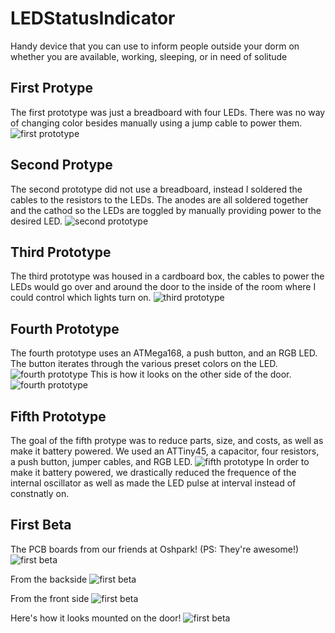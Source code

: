 LEDStatusIndicator
==================

Handy device that you can use to inform people outside your dorm on whether you are available, working, sleeping, or in need of solitude

First Protype
-------------
The first prototype was just a breadboard with four LEDs. There was no way of changing color besides manually using a jump cable to power them.
![first prototype](/pictures/prototype1.jpg)

Second Protype
--------------
The second prototype did not use a breadboard, instead I soldered the cables to the resistors to the LEDs. The anodes are all soldered together and the cathod so the LEDs are toggled by manually providing power to the desired LED.
![second prototype](/pictures/prototype2.jpg)

Third Prototype
---------------
The third prototype was housed in a cardboard box, the cables to power the LEDs would go over and around the door to the inside of the room where I could control which lights turn on.
![third prototype](/pictures/prototype3.jpg)

Fourth Prototype
----------------
The fourth prototype uses an ATMega168, a push button, and an RGB LED. The button iterates through the various preset colors on the LED.
![fourth prototype](/pictures/prototype4.jpg)
This is how it looks on the other side of the door.
![fourth prototype](/pictures/prototype4b.jpg)

Fifth Prototype
---------------
The goal of the fifth protype was to reduce parts, size, and costs, as well as make it battery powered. We used an ATTiny45, a capacitor, four resistors, a push button, jumper cables, and RGB LED.
![fifth prototype](/pictures/prototype5.jpg)
In order to make it battery powered, we drastically reduced the frequence of the internal oscillator as well as made the LED pulse at interval instead of constnatly on.

First Beta
----------
The PCB boards from our friends at Oshpark! (PS: They're awesome!)
![first beta](/pictures/beta1.jpg)

From the backside
![first beta](/pictures/beta2.jpg)

From the front side
![first beta](/pictures/beta3.jpg)

Here's how it looks mounted on the door!
![first beta](/pictures/beta4.jpg)
